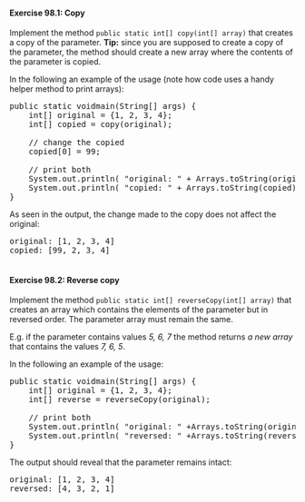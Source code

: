 #### Exercise 98.1: Copy

Implement the method `public static int[] copy(int[] array)` that creates a copy of
the parameter. **Tip:** since you are supposed to create a copy of the parameter, the
method should create a new array where the contents of the parameter is copied.

In the following an example of the usage (note how code uses a handy helper method to print
arrays):

<pre class="sh_java sh_sourceCode">
public static voidmain(String[] args) {
    int[] original = {1, 2, 3, 4};
    int[] copied = copy(original);

    // change the copied
    copied[0] = 99;

    // print both
    System.out.println( "original: " + Arrays.toString(original));
    System.out.println( "copied: " + Arrays.toString(copied));
}
</pre>

As seen in the output, the change made to the copy does not affect the original:

<pre>
original: [1, 2, 3, 4]
copied: [99, 2, 3, 4]

</pre>

#### Exercise 98.2: Reverse copy

Implement the method `public static int[] reverseCopy(int[] array)` that creates an
array which contains the elements of the parameter but in reversed order. The parameter array must
remain the same.

E.g. if the parameter contains values _5, 6, 7_ the method returns _a new array_
that contains the values _7, 6, 5_.

In the following an example of the usage:

<pre class="sh_java sh_sourceCode">
public static voidmain(String[] args) {
    int[] original = {1, 2, 3, 4};
    int[] reverse = reverseCopy(original);

    // print both
    System.out.println( "original: " +Arrays.toString(original));
    System.out.println( "reversed: " +Arrays.toString(reverse));
}
</pre>

The output should reveal that the parameter remains intact:

<pre>
original: [1, 2, 3, 4]
reversed: [4, 3, 2, 1]
</pre>